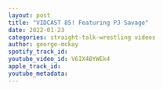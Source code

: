 ```yaml
---
layout: post
title: "VIDCAST 85! Featuring PJ Savage"
date: 2022-01-23
categories: straight-talk-wrestling videos
author: george-mckay
spotify_track_id: 
youtube_video_id: V6IX4BYWEk4
apple_track_id: 
youtube_metadata: 
---
```


